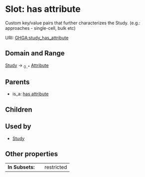 
# Slot: has attribute


Custom key/value pairs that further characterizes the Study. (e.g.: approaches - single-cell, bulk etc)

URI: [GHGA:study_has_attribute](https://w3id.org/GHGA/study_has_attribute)


## Domain and Range

[Study](Study.md) &#8594;  <sub>0..\*</sub> [Attribute](Attribute.md)

## Parents

 *  is_a: [has attribute](has_attribute.md)

## Children


## Used by

 * [Study](Study.md)

## Other properties

|  |  |  |
| --- | --- | --- |
| **In Subsets:** | | restricted |

